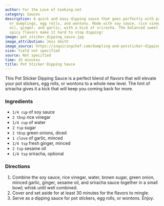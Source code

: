 ```yaml
---
author: For the Love of Cooking.net
category: Sauces
description: A quick and easy dipping sauce that goes perfectly with pan-fried potstickers
  or dumplings, egg rolls, and wontons. Made with soy sauce, rice vinegar, sesame
  oil, ginger, and garlic, with a kick of sriracha. The balanced sweet, salty and
  spicy flavors make it hard to stop dipping!
image: pot_sticker_dipping_sauce.jpg
image_attribution: Jess Smith
image_source: https://inquiringchef.com/dumpling-and-potsticker-dipping-sauce/
size: Yield not specified
source: Not specified
time: 35 minutes
title: Pot Sticker Dipping Sauce
---
```

This Pot Sticker Dipping Sauce is a perfect blend of flavors that will elevate your pot stickers, egg rolls, or wontons to a whole new level. The hint of sriracha gives it a kick that will keep you coming back for more.

### Ingredients

* `1/4 cup` of soy sauce
* `2 tbsp` rice vinegar
* `1/4 cup` of water
* `2 tsp` sugar
* `1 tbsp` green onions, diced
* `1 clove` of garlic, minced
* `1/4 tsp` fresh ginger, minced
* `2 tsp` sesame oil
* `1/4 tsp` sriracha, optional

### Directions

1. Combine the soy sauce, rice vinegar, water, brown sugar, green onion, minced garlic, ginger, sesame oil, and sriracha sauce together in a small bowl; whisk until well combined. 
2. Cover and set aside for at least 30 minutes for the flavors to mingle. 
3. Serve as a dipping sauce for pot stickers, egg rolls, or wontons. Enjoy.